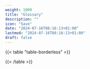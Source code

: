 ```yaml
---
weight: 1000
title: "Glossary"
description: ""
icon: "Save"
date: "2024-07-16T08:16:13+01:00"
lastmod: "2024-07-16T08:16:13+01:00"
draft: false
---
```

{{< table "table-borderless" >}}
<style>body {text-align: justify}
|  |  |
|---------|--------|
| **ACM (Anti-Clone Movement)**: An informal tag for a growing number of organizations including groups who see clones solely as competition for human workers as well as groups who want to grant clones the same rights as human beings. | **Agroplex**: An extremely large farm factory, from “agricultural complex.” Much of the former rain forest of eastern Ecuador, southern Columbia, and western Brazil is now devoted to agroplexes in order to feed New Angeles’ inhabitants. |
| `Dog` | Woof |
| `Cricket` | Chirp |
</style>
{{< /table >}}
